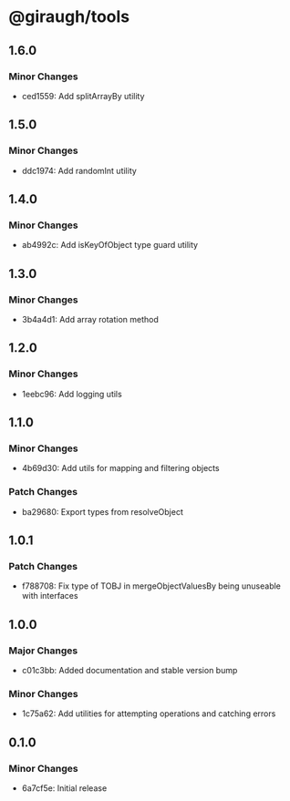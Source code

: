 # @giraugh/tools

## 1.6.0

### Minor Changes

- ced1559: Add splitArrayBy utility

## 1.5.0

### Minor Changes

- ddc1974: Add randomInt utility

## 1.4.0

### Minor Changes

- ab4992c: Add isKeyOfObject type guard utility

## 1.3.0

### Minor Changes

- 3b4a4d1: Add array rotation method

## 1.2.0

### Minor Changes

- 1eebc96: Add logging utils

## 1.1.0

### Minor Changes

- 4b69d30: Add utils for mapping and filtering objects

### Patch Changes

- ba29680: Export types from resolveObject

## 1.0.1

### Patch Changes

- f788708: Fix type of TOBJ in mergeObjectValuesBy being unuseable with interfaces

## 1.0.0

### Major Changes

- c01c3bb: Added documentation and stable version bump

### Minor Changes

- 1c75a62: Add utilities for attempting operations and catching errors

## 0.1.0

### Minor Changes

- 6a7cf5e: Initial release
